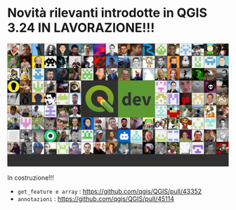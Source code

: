 # Novità rilevanti introdotte in QGIS 3.24 IN LAVORAZIONE!!!

![](../img/splashscreen/splashDEV.png)


In costruzione!!!


- `get_feature e array` : https://github.com/qgis/QGIS/pull/43352
- `annotazioni` : https://github.com/qgis/QGIS/pull/45114
